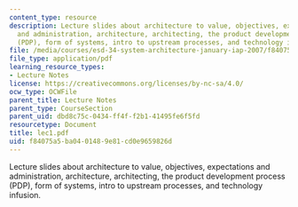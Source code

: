 ```yaml
---
content_type: resource
description: Lecture slides about architecture to value, objectives, expectations
  and administration, architecture, architecting, the product development process
  (PDP), form of systems, intro to upstream processes, and technology infusion.
file: /media/courses/esd-34-system-architecture-january-iap-2007/f84075a5ba0401489e81cd0e9659826d_lec1.pdf
file_type: application/pdf
learning_resource_types:
- Lecture Notes
license: https://creativecommons.org/licenses/by-nc-sa/4.0/
ocw_type: OCWFile
parent_title: Lecture Notes
parent_type: CourseSection
parent_uid: dbd8c75c-0434-ff4f-f2b1-41495fe6f5fd
resourcetype: Document
title: lec1.pdf
uid: f84075a5-ba04-0148-9e81-cd0e9659826d
---
```

Lecture slides about architecture to value, objectives, expectations and administration, architecture, architecting, the product development process (PDP), form of systems, intro to upstream processes, and technology infusion.